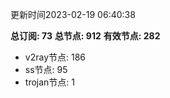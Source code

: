 更新时间2023-02-19 06:40:38

**总订阅: 73**
**总节点: 912**
**有效节点: 282**
- v2ray节点: 186
- ss节点: 95
- trojan节点: 1

